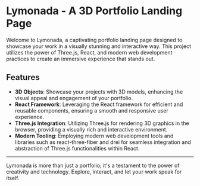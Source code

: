 # Lymonada - A 3D Portfolio Landing Page

Welcome to Lymonada, a captivating portfolio landing page designed to showcase your work in a visually stunning and interactive way. This project utilizes the power of Three.js, React, and modern web development practices to create an immersive experience that stands out.

## Features

- **3D Objects**: Showcase your projects with 3D models, enhancing the visual appeal and engagement of your portfolio.
- **React Framework**: Leveraging the React framework for efficient and reusable components, ensuring a smooth and responsive user experience.
- **Three.js Integration**: Utilizing Three.js for rendering 3D graphics in the browser, providing a visually rich and interactive environment.
- **Modern Tooling**: Employing modern web development tools and libraries such as react-three-fiber and drei for seamless integration and abstraction of Three.js functionalities within React.


---

Lymonada is more than just a portfolio; it's a testament to the power of creativity and technology. Explore, interact, and let your work speak for itself.
